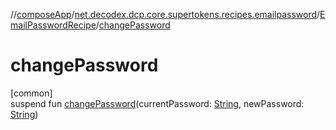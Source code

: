//[composeApp](../../../index.md)/[net.decodex.dcp.core.supertokens.recipes.emailpassword](../index.md)/[EmailPasswordRecipe](index.md)/[changePassword](change-password.md)

# changePassword

[common]\
suspend fun [changePassword](change-password.md)(currentPassword: [String](https://kotlinlang.org/api/latest/jvm/stdlib/kotlin/-string/index.html), newPassword: [String](https://kotlinlang.org/api/latest/jvm/stdlib/kotlin/-string/index.html))
